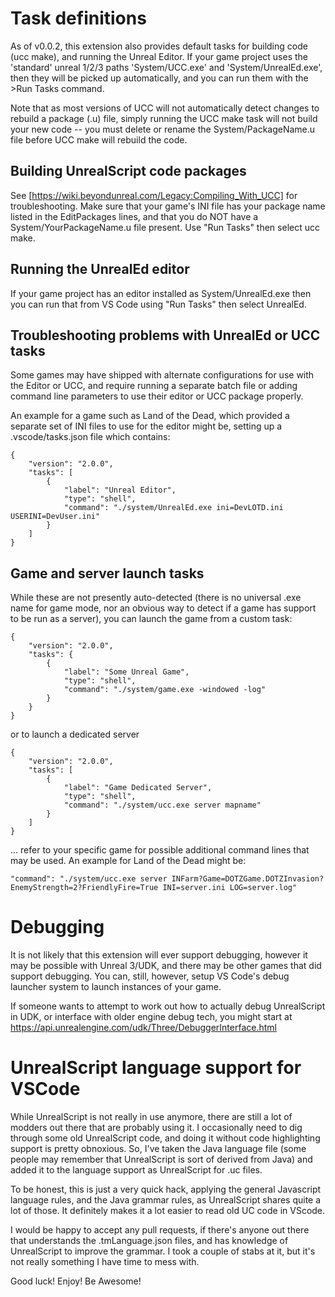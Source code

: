 # Task definitions

As of v0.0.2, this extension also provides default tasks for building code (ucc make), and running
the Unreal Editor.  If your game project uses the 'standard' unreal 1/2/3 paths 'System/UCC.exe'
and 'System/UnrealEd.exe', then they will be picked up automatically, and you can run them with
the >Run Tasks command.

Note that as most versions of UCC will not automatically detect changes to rebuild a package (.u)
file, simply running the UCC make task will not build your new code -- you must delete or rename
the System/PackageName.u file before UCC make will rebuild the code.

## Building UnrealScript code packages

See [https://wiki.beyondunreal.com/Legacy:Compiling_With_UCC] for troubleshooting.
Make sure that your game's INI file has your package name listed in the EditPackages lines,
and that you do NOT have a System/YourPackageName.u file present.  Use "Run Tasks" then select
ucc make.

## Running the UnrealEd editor

If your game project has an editor installed as System/UnrealEd.exe then you can run that from
VS Code using "Run Tasks" then select UnrealEd.

## Troubleshooting problems with UnrealEd or UCC tasks

Some games may have shipped with alternate configurations for use with the Editor or UCC, and
require running a separate batch file or adding command line parameters to use their editor or UCC
package properly.

An example for a game such as Land of the Dead, which provided a separate set of INI files to use
for the editor might be, setting up a .vscode/tasks.json file which contains:

````
{
    "version": "2.0.0",
    "tasks": [
        {
            "label": "Unreal Editor",
            "type": "shell",
            "command": "./system/UnrealEd.exe ini=DevLOTD.ini USERINI=DevUser.ini"
        }
    ]
}
````

## Game and server launch tasks

While these are not presently auto-detected (there is no universal .exe name for game mode, nor
an obvious way to detect if a game has support to be run as a server), you can launch the game
from a custom task:

````
{
    "version": "2.0.0",
    "tasks": {
        {
            "label": "Some Unreal Game",
            "type": "shell",
            "command": "./system/game.exe -windowed -log"
        }
    }
}
````

or to launch a dedicated server

````
{
    "version": "2.0.0",
    "tasks": [
        {
            "label": "Game Dedicated Server",
            "type": "shell",
            "command": "./system/ucc.exe server mapname"
        }
    ]
}
````

... refer to your specific game for possible additional command lines that may be used.  An
example for Land of the Dead might be:
````
"command": "./system/ucc.exe server INFarm?Game=DOTZGame.DOTZInvasion?EnemyStrength=2?FriendlyFire=True INI=server.ini LOG=server.log"
````

# Debugging

It is not likely that this extension will ever support debugging, however it may be possible with
Unreal 3/UDK, and there may be other games that did support debugging.  You can, still, however,
setup VS Code's debug launcher system to launch instances of your game.

If someone wants to attempt to work out how to actually debug UnrealScript in UDK, or interface with
older engine debug tech, you might start at
https://api.unrealengine.com/udk/Three/DebuggerInterface.html


# UnrealScript language support for VSCode

While UnrealScript is not really in use anymore, there are still a lot of modders out there that are
probably using it.  I occasionally need to dig through some old UnrealScript code, and doing it
without code highlighting support is pretty obnoxious.  So, I've taken the Java language file (some
people may remember that UnrealScript is sort of derived from Java) and added it to the language
support as UnrealScript for .uc files.

To be honest, this is just a very quick hack, applying the general Javascript language rules, and
the Java grammar rules, as UnrealScript shares quite a lot of those.  It definitely makes it a lot
easier to read old UC code in VScode.

I would be happy to accept any pull requests, if there's anyone out there that understands the
.tmLanguage.json files, and has knowledge of UnrealScript to improve the grammar.  I took a couple
of stabs at it, but it's not really something I have time to mess with.

Good luck!
Enjoy!
Be Awesome!
